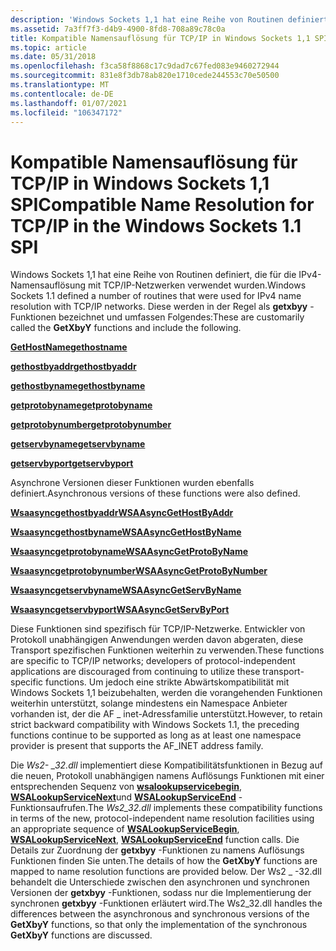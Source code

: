 ```yaml
---
description: 'Windows Sockets 1,1 hat eine Reihe von Routinen definiert, die für die IPv4-Namensauflösung mit TCP/IP-Netzwerken verwendet wurden. Diese werden in der Regel als getxbyy-Funktionen bezeichnet und umfassen Folgendes:'
ms.assetid: 7a3ff7f3-d4b9-4900-8fd8-708a89c78c0a
title: Kompatible Namensauflösung für TCP/IP in Windows Sockets 1,1 SPI
ms.topic: article
ms.date: 05/31/2018
ms.openlocfilehash: f3ca58f8868c17c9dad7c67fed083e9460272944
ms.sourcegitcommit: 831e8f3db78ab820e1710cede244553c70e50500
ms.translationtype: MT
ms.contentlocale: de-DE
ms.lasthandoff: 01/07/2021
ms.locfileid: "106347172"
---
```

# <a name="compatible-name-resolution-for-tcpip-in-the-windows-sockets-11-spi"></a><span data-ttu-id="74a44-104">Kompatible Namensauflösung für TCP/IP in Windows Sockets 1,1 SPI</span><span class="sxs-lookup"><span data-stu-id="74a44-104">Compatible Name Resolution for TCP/IP in the Windows Sockets 1.1 SPI</span></span>

<span data-ttu-id="74a44-105">Windows Sockets 1,1 hat eine Reihe von Routinen definiert, die für die IPv4-Namensauflösung mit TCP/IP-Netzwerken verwendet wurden.</span><span class="sxs-lookup"><span data-stu-id="74a44-105">Windows Sockets 1.1 defined a number of routines that were used for IPv4 name resolution with TCP/IP networks.</span></span> <span data-ttu-id="74a44-106">Diese werden in der Regel als **getxbyy** -Funktionen bezeichnet und umfassen Folgendes:</span><span class="sxs-lookup"><span data-stu-id="74a44-106">These are customarily called the **GetXbyY** functions and include the following.</span></span>

[<span data-ttu-id="74a44-107">**GetHostName**</span><span class="sxs-lookup"><span data-stu-id="74a44-107">**gethostname**</span></span>](/windows/desktop/api/winsock/nf-winsock-gethostname)

[<span data-ttu-id="74a44-108">**gethostbyaddr**</span><span class="sxs-lookup"><span data-stu-id="74a44-108">**gethostbyaddr**</span></span>](/windows/win32/api/wsipv6ok/nf-wsipv6ok-gethostbyaddr)

[<span data-ttu-id="74a44-109">**gethostbyname**</span><span class="sxs-lookup"><span data-stu-id="74a44-109">**gethostbyname**</span></span>](/windows/win32/api/wsipv6ok/nf-wsipv6ok-gethostbyname)

[<span data-ttu-id="74a44-110">**getprotobyname**</span><span class="sxs-lookup"><span data-stu-id="74a44-110">**getprotobyname**</span></span>](/windows/desktop/api/winsock/nf-winsock-getprotobyname)

[<span data-ttu-id="74a44-111">**getprotobynumber**</span><span class="sxs-lookup"><span data-stu-id="74a44-111">**getprotobynumber**</span></span>](/windows/desktop/api/winsock/nf-winsock-getprotobynumber)

[<span data-ttu-id="74a44-112">**getservbyname**</span><span class="sxs-lookup"><span data-stu-id="74a44-112">**getservbyname**</span></span>](/windows/desktop/api/winsock/nf-winsock-getservbyname)

[<span data-ttu-id="74a44-113">**getservbyport**</span><span class="sxs-lookup"><span data-stu-id="74a44-113">**getservbyport**</span></span>](/windows/desktop/api/winsock/nf-winsock-getservbyport)

<span data-ttu-id="74a44-114">Asynchrone Versionen dieser Funktionen wurden ebenfalls definiert.</span><span class="sxs-lookup"><span data-stu-id="74a44-114">Asynchronous versions of these functions were also defined.</span></span>

[<span data-ttu-id="74a44-115">**Wsaasyncgethostbyaddr**</span><span class="sxs-lookup"><span data-stu-id="74a44-115">**WSAAsyncGetHostByAddr**</span></span>](/windows/win32/api/winsock/nf-winsock-wsaasyncgethostbyaddr)

[<span data-ttu-id="74a44-116">**Wsaasyncgethostbyname**</span><span class="sxs-lookup"><span data-stu-id="74a44-116">**WSAAsyncGetHostByName**</span></span>](/windows/win32/api/winsock/nf-winsock-wsaasyncgethostbyname)

[<span data-ttu-id="74a44-117">**Wsaasyncgetprotobyname**</span><span class="sxs-lookup"><span data-stu-id="74a44-117">**WSAAsyncGetProtoByName**</span></span>](/windows/desktop/api/winsock/nf-winsock-wsaasyncgetprotobyname)

[<span data-ttu-id="74a44-118">**Wsaasyncgetprotobynumber**</span><span class="sxs-lookup"><span data-stu-id="74a44-118">**WSAAsyncGetProtoByNumber**</span></span>](/windows/desktop/api/winsock/nf-winsock-wsaasyncgetprotobynumber)

[<span data-ttu-id="74a44-119">**Wsaasyncgetservbyname**</span><span class="sxs-lookup"><span data-stu-id="74a44-119">**WSAAsyncGetServByName**</span></span>](/windows/desktop/api/winsock/nf-winsock-wsaasyncgetservbyname)

[<span data-ttu-id="74a44-120">**Wsaasyncgetservbyport**</span><span class="sxs-lookup"><span data-stu-id="74a44-120">**WSAAsyncGetServByPort**</span></span>](/windows/desktop/api/winsock/nf-winsock-wsaasyncgetservbyport)

<span data-ttu-id="74a44-121">Diese Funktionen sind spezifisch für TCP/IP-Netzwerke. Entwickler von Protokoll unabhängigen Anwendungen werden davon abgeraten, diese Transport spezifischen Funktionen weiterhin zu verwenden.</span><span class="sxs-lookup"><span data-stu-id="74a44-121">These functions are specific to TCP/IP networks; developers of protocol-independent applications are discouraged from continuing to utilize these transport-specific functions.</span></span> <span data-ttu-id="74a44-122">Um jedoch eine strikte Abwärtskompatibilität mit Windows Sockets 1,1 beizubehalten, werden die vorangehenden Funktionen weiterhin unterstützt, solange mindestens ein Namespace Anbieter vorhanden ist, der die AF \_ inet-Adressfamilie unterstützt.</span><span class="sxs-lookup"><span data-stu-id="74a44-122">However, to retain strict backward compatibility with Windows Sockets 1.1, the preceding functions continue to be supported as long as at least one namespace provider is present that supports the AF\_INET address family.</span></span>

<span data-ttu-id="74a44-123">Die *Ws2- \_32.dll* implementiert diese Kompatibilitätsfunktionen in Bezug auf die neuen, Protokoll unabhängigen namens Auflösungs Funktionen mit einer entsprechenden Sequenz von [**wsalookupservicebegin**](/windows/desktop/api/Winsock2/nf-winsock2-wsalookupservicebegina), [**WSALookupServiceNext**](/windows/desktop/api/Winsock2/nf-winsock2-wsalookupservicenexta)und [**WSALookupServiceEnd**](/windows/desktop/api/Winsock2/nf-winsock2-wsalookupserviceend) -Funktionsaufrufen.</span><span class="sxs-lookup"><span data-stu-id="74a44-123">The *Ws2\_32.dll* implements these compatibility functions in terms of the new, protocol-independent name resolution facilities using an appropriate sequence of [**WSALookupServiceBegin**](/windows/desktop/api/Winsock2/nf-winsock2-wsalookupservicebegina), [**WSALookupServiceNext**](/windows/desktop/api/Winsock2/nf-winsock2-wsalookupservicenexta), [**WSALookupServiceEnd**](/windows/desktop/api/Winsock2/nf-winsock2-wsalookupserviceend) function calls.</span></span> <span data-ttu-id="74a44-124">Die Details zur Zuordnung der **getxbyy** -Funktionen zu namens Auflösungs Funktionen finden Sie unten.</span><span class="sxs-lookup"><span data-stu-id="74a44-124">The details of how the **GetXbyY** functions are mapped to name resolution functions are provided below.</span></span> <span data-ttu-id="74a44-125">Der Ws2 \_ -32.dll behandelt die Unterschiede zwischen den asynchronen und synchronen Versionen der **getxbyy** -Funktionen, sodass nur die Implementierung der synchronen **getxbyy** -Funktionen erläutert wird.</span><span class="sxs-lookup"><span data-stu-id="74a44-125">The Ws2\_32.dll handles the differences between the asynchronous and synchronous versions of the **GetXbyY** functions, so that only the implementation of the synchronous **GetXbyY** functions are discussed.</span></span>

 

 

